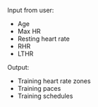 Input from user:
- Age
- Max HR
- Resting heart rate
- RHR
- LTHR

Output:
- Training heart rate zones
- Training paces
- Training schedules
